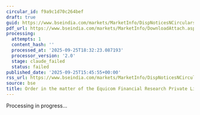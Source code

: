 ```yaml
---
circular_id: f9a9c1d70c264bef
draft: true
guid: https://www.bseindia.com/markets/MarketInfo/DispNoticesNCirculars.aspx?Noticeid={0F7C0C97-6B40-4CE2-BC8D-94BA7428A579}&noticeno=20250925-65&dt=09/25/2025&icount=65&totcount=65&flag=0
pdf_url: https://www.bseindia.com/markets/MarketInfo/DownloadAttach.aspx?id=20250925-65&attachedId=52740a0d-fb18-4201-9dba-4b3a9b00b349
processing:
  attempts: 1
  content_hash: ''
  processed_at: '2025-09-25T18:32:23.087193'
  processor_version: '2.0'
  stage: claude_failed
  status: failed
published_date: '2025-09-25T15:45:55+00:00'
rss_url: https://www.bseindia.com/markets/MarketInfo/DispNoticesNCirculars.aspx?Noticeid={0F7C0C97-6B40-4CE2-BC8D-94BA7428A579}&noticeno=20250925-65&dt=09/25/2025&icount=65&totcount=65&flag=0
source: bse
title: Order in the matter of the Equicom Financial Research Private Limited
---
```


Processing in progress...